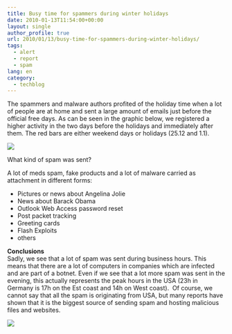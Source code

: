 ```yaml
---
title: Busy time for spammers during winter holidays
date: 2010-01-13T11:54:00+00:00
layout: single
author_profile: true
url: 2010/01/13/busy-time-for-spammers-during-winter-holidays/
tags:
  - alert
  - report
  - spam
lang: en
category: 
  - techblog
---
```

The spammers and malware authors profited of the holiday time when a lot of people are at home and sent a large amount of emails just before the official free days. As can be seen in the graphic below, we registered a higher activity in the two days before the holidays and immediately after them. The red bars are either weekend days or holidays (25.12 and 1.1).

[![](http://1.bp.blogspot.com/_vaUVXcmC3OI/S02syUOIawI/AAAAAAAAAok/hyZGC8Bu98E/s640/spamamount-december.png)](http://1.bp.blogspot.com/_vaUVXcmC3OI/S02syUOIawI/AAAAAAAAAok/hyZGC8Bu98E/s1600-h/spamamount-december.png)

What kind of spam was sent?

A lot of meds spam, fake products and a lot of malware carried as attachment in different forms:

  * Pictures or news about Angelina Jolie
  * News about Barack Obama
  * Outlook Web Access password reset
  * Post packet tracking
  * Greeting cards
  * Flash Exploits
  * others

**Conclusions**  
Sadly, we see that a lot of spam was sent during business hours. This means that there are a lot of computers in companies which are infected and are part of a botnet. Even if we see that a lot more spam was sent in the evening, this actually represents the peak hours in the USA (23h in Germany is 17h on the Est coast and 14h on West coast).  Of course, we cannot say that all the spam is originating from USA, but many reports have shown that it is the biggest source of sending spam and hosting malicious files and websites.

[![](http://4.bp.blogspot.com/_vaUVXcmC3OI/S02szD6wy7I/AAAAAAAAAos/qe-aT9xihdw/s640/Avira-special.png)](http://4.bp.blogspot.com/_vaUVXcmC3OI/S02szD6wy7I/AAAAAAAAAos/qe-aT9xihdw/s1600-h/Avira-special.png)